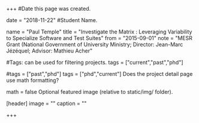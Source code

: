 

+++
#Date this page was created.

date = "2018-11-22"
#Student Name.

name = "Paul Temple" 
title = "Investigate the Matrix : Leveraging Variability to Specialize Software and Test Suites" 
from = "2015-09-01" 
note = "MESR Grant (National Government of University Ministry; Director: Jean-Marc Jézéquel; Advisor: Mathieu Acher"

#Tags: can be used for filtering projects.
tags = ["current","past","phd"]

#tags = ["past","phd"] tags = ["phd","current"]
Does the project detail page use math formatting?

math = false
Optional featured image (relative to static/img/ folder).

[header] image = "" caption = ""

+++
